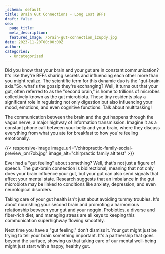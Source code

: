 ```yaml
---
_schema: default
title: Brain Gut Connections - Long Lost BFFs
draft: false
seo:
  page_title:
  meta_description:
  featured_image: /brain-gut-connection_izupdy.jpg
date: 2023-11-20T00:00:00Z
author:
categories:
  - Uncategorized
---
```

Did you know that your brain and your gut are in constant communication? It's like they're BFFs sharing secrets and influencing each other more than you might realize. The scientific term for this dynamic duo is the "gut-brain axis."​​​​So, what's the gossip they're exchanging? Well, it turns out that your gut, often referred to as the "second brain," is home to trillions of microbes collectively known as the gut microbiota. These tiny residents play a significant role in regulating not only digestion but also influencing your mood, emotions, and even cognitive functions. Talk about multitasking!

The communication between the brain and the gut happens through the vagus nerve, a major highway of information transmission. Imagine it as a constant phone call between your belly and your brain, where they discuss everything from what you ate for breakfast to how you're feeling emotionally.

{{< responsive-image image_url="/chiropractic-family-social-preview_pnr7xb.jpg" image_alt="chirpractic family alt test" >}}

​​​Ever had a "gut feeling" about something? Well, that's not just a figure of speech. The gut-brain connection is bidirectional, meaning that not only does your brain influence your gut, but your gut can also send signals that affect your mental state. Research suggests that an imbalance in the gut microbiota may be linked to conditions like anxiety, depression, and even neurological disorders.

Taking care of your gut health isn't just about avoiding tummy troubles. It's about nourishing your second brain and promoting a harmonious relationship between your gut and your noggin. Probiotics, a diverse and fiber-rich diet, and managing stress are all keys to keeping this communication superhighway flowing smoothly.

Next time you have a "gut feeling," don't dismiss it. Your gut might just be trying to tell your brain something important. It's a partnership that goes beyond the surface, showing us that taking care of our mental well-being might just start with a happy, healthy gut.